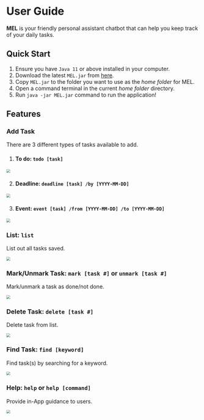# User Guide

**MEL** is your friendly personal assistant chatbot that can help you keep track of your daily tasks.

## Quick Start
1. Ensure you have `Java 11` or above installed in your computer.
2. Download the latest `MEL.jar` from [here](https://github.com/Mehvin/ip/releases/download/A-Release/MEL.jar).
3. Copy `MEL.jar` to the folder you want to use as the *home folder* for MEL.
4. Open a command terminal in the current *home folder* directory.
5. Run `java -jar MEL.jar` command to run the application!

## Features 

### Add Task

There are 3 different types of tasks available to add.

1. #### **To do**: `todo [task]`

<img src="http://mehvin.github.io/ip/list.png" style="zoom:60%;" />

2. #### **Deadline**: `deadline [task] /by [YYYY-MM-DD]`

<img src="http://mehvin.github.io/ip/deadline.png" style="zoom:60%;" />

3. #### **Event**: `event [task] /from [YYYY-MM-DD] /to [YYYY-MM-DD]`

<img src="http://mehvin.github.io/ip/event.png" style="zoom:60%;" />

### List: `list`

List out all tasks saved.

<img src="http://mehvin.github.io/ip/list.png" style="zoom:60%;" />

### Mark/Unmark Task: `mark [task #]` or `unmark [task #]`

Mark/unmark a task as done/not done.

<img src="http://mehvin.github.io/ip/mark_unmark.png" style="zoom:60%;" />

### Delete Task: `delete [task #]`

Delete task from list.

<img src="http://mehvin.github.io/ip/delete.png" style="zoom:60%;" />

### Find Task: `find [keyword]`

Find task(s) by searching for a keyword.

<img src="http://mehvin.github.io/ip/find.png" style="zoom:60%;" />

### Help: `help` or `help [command]`

Provide in-App guidance to users.

<img src="http://mehvin.github.io/ip/help.png" style="zoom:60%;" />